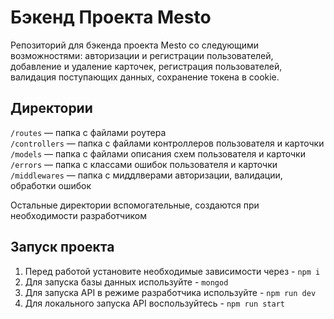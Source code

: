# Бэкенд Проекта Mesto 
Репозиторий для бэкенда проекта Mesto со следующими возможностями: авторизации и регистрации пользователей, добавление и удаление карточек, регистрация пользователей,  валидация поступающих данных, сохранение токена в cookie.

## Директории
`/routes` — папка с файлами роутера  
`/controllers` — папка с файлами контроллеров пользователя и карточки   
`/models` — папка с файлами описания схем пользователя и карточки  
`/errors` — папка с классами ошибок пользователя и карточки  
`/middlewares` — папка с миддлверами авторизации, валидации, обработки ошибок  
  
Остальные директории вспомогательные, создаются при необходимости разработчиком

## Запуск проекта
1. Перед работой установите необходимые зависимости через - `npm i`
2. Для запуска базы данных используйте - `mongod`
3. Для запуска API в режиме разработчика используйте - `npm run dev`
4. Для локального запуска API воспользуйтесь - `npm run start`
